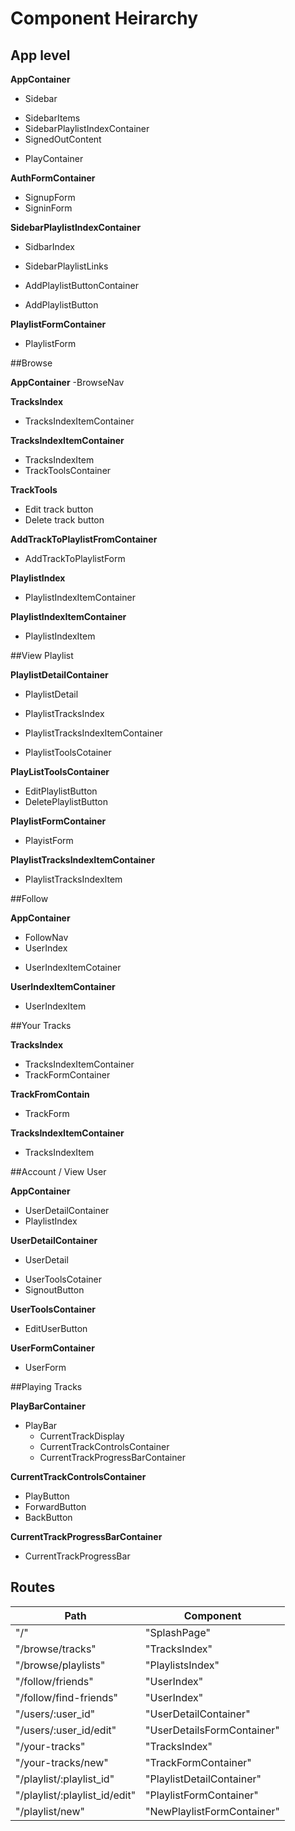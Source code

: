 # Component Heirarchy

## App level

**AppContainer**
 - Sidebar
  + SidebarItems
  + SidebarPlaylistIndexContainer
  + SignedOutContent
 - PlayContainer

**AuthFormContainer**
 - SignupForm
 - SigninForm

**SidebarPlaylistIndexContainer**
 - SidbarIndex
  + SidebarPlaylistLinks
 - AddPlaylistButtonContainer
  + AddPlaylistButton

**PlaylistFormContainer**
 - PlaylistForm

##Browse

**AppContainer**
 -BrowseNav

**TracksIndex**
 - TracksIndexItemContainer

**TracksIndexItemContainer**
 - TracksIndexItem
 - TrackToolsContainer

**TrackTools**
 - Edit track button
 - Delete track button

**AddTrackToPlaylistFromContainer**
 - AddTrackToPlaylistForm

**PlaylistIndex**
 - PlaylistIndexItemContainer

**PlaylistIndexItemContainer**
 - PlaylistIndexItem

##View Playlist

**PlaylistDetailContainer**
 - PlaylistDetail
  + PlaylistTracksIndex
   *  PlaylistTracksIndexItemContainer
  + PlaylistToolsCotainer


**PlayListToolsContainer**
 - EditPlaylistButton
 - DeletePlaylistButton

**PlaylistFormContainer**
 - PlayistForm

**PlaylistTracksIndexItemContainer**
 - PlaylistTracksIndexItem

##Follow

**AppContainer**
- FollowNav
- UserIndex
 + UserIndexItemCotainer

**UserIndexItemContainer**
 - UserIndexItem

##Your Tracks

**TracksIndex**
 - TracksIndexItemContainer
 - TrackFormContainer

**TrackFromContain**
 - TrackForm

**TracksIndexItemContainer**
 - TracksIndexItem

##Account / View User

**AppContainer**
 - UserDetailContainer
 - PlaylistIndex


**UserDetailContainer**
 - UserDetail
  + UserToolsCotainer
  + SignoutButton

**UserToolsContainer**
 - EditUserButton

**UserFormContainer**
 - UserForm

##Playing Tracks

**PlayBarContainer**
 - PlayBar
   + CurrentTrackDisplay
   + CurrentTrackControlsContainer
   + CurrentTrackProgressBarContainer

**CurrentTrackControlsContainer**
 - PlayButton
 - ForwardButton
 - BackButton

**CurrentTrackProgressBarContainer**
  - CurrentTrackProgressBar


## Routes

|Path   | Component   |
|-------|-------------|
| "/" | "SplashPage" |
| "/browse/tracks" | "TracksIndex" |
| "/browse/playlists" | "PlaylistsIndex" |
| "/follow/friends" | "UserIndex" |
| "/follow/find-friends" | "UserIndex" |
| "/users/:user_id" | "UserDetailContainer" |
| "/users/:user_id/edit" | "UserDetailsFormContainer" |
| "/your-tracks" | "TracksIndex" |
| "/your-tracks/new" | "TrackFormContainer" |
| "/playlist/:playlist_id" | "PlaylistDetailContainer" |
| "/playlist/:playlist_id/edit" | "PlaylistFormContainer" |
| "/playlist/new" | "NewPlaylistFormContainer" |
